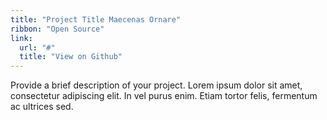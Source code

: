 ```yaml
---
title: "Project Title Maecenas Ornare"
ribbon: "Open Source"
link:
  url: "#"
  title: "View on Github"
---
```

Provide a brief description of your project. Lorem ipsum dolor sit amet, consectetur adipiscing elit. In vel purus enim. Etiam tortor felis, fermentum ac ultrices sed.
